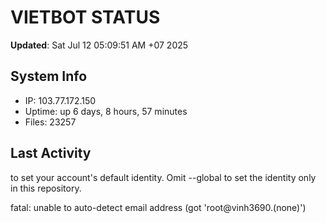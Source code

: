 # VIETBOT STATUS
**Updated**: Sat Jul 12 05:09:51 AM +07 2025

## System Info
- IP: 103.77.172.150
- Uptime: up 6 days, 8 hours, 57 minutes
- Files: 23257

## Last Activity

to set your account's default identity.
Omit --global to set the identity only in this repository.

fatal: unable to auto-detect email address (got 'root@vinh3690.(none)')
